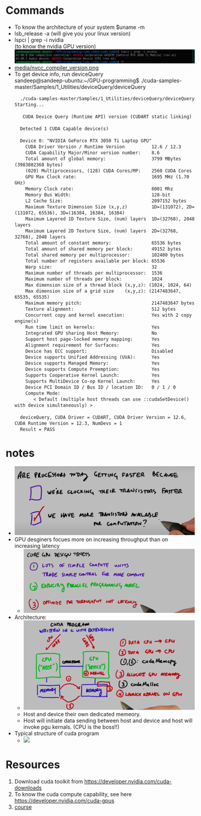 # Commands

- To know the architecture of your system
  $uname -m 
- lsb_release -a (will give you your linux version)
- lspci | grep -i nvidia <br/> (to know the nvidia GPU version) <br/> ![media/my_nvidia_version.png](media/my_nvidia_version.png) 
- [media/nvcc_compiler_version.png](media/nvcc_compiler_version.png)
- To get device info, run deviceQuery <br/>
  sandeep@sandeep-ubuntu:~/GPU-programming$ ./cuda-samples-master/Samples/1_Utilities/deviceQuery/deviceQuery <br/>
  ```
	./cuda-samples-master/Samples/1_Utilities/deviceQuery/deviceQuery Starting...

	 CUDA Device Query (Runtime API) version (CUDART static linking)

	Detected 1 CUDA Capable device(s)

	Device 0: "NVIDIA GeForce RTX 3050 Ti Laptop GPU"
	  CUDA Driver Version / Runtime Version          12.6 / 12.3
	  CUDA Capability Major/Minor version number:    8.6
	  Total amount of global memory:                 3799 MBytes (3983802368 bytes)
	  (020) Multiprocessors, (128) CUDA Cores/MP:    2560 CUDA Cores
	  GPU Max Clock rate:                            1695 MHz (1.70 GHz)
	  Memory Clock rate:                             6001 Mhz
	  Memory Bus Width:                              128-bit
	  L2 Cache Size:                                 2097152 bytes
	  Maximum Texture Dimension Size (x,y,z)         1D=(131072), 2D=(131072, 65536), 3D=(16384, 16384, 16384)
	  Maximum Layered 1D Texture Size, (num) layers  1D=(32768), 2048 layers
	  Maximum Layered 2D Texture Size, (num) layers  2D=(32768, 32768), 2048 layers
	  Total amount of constant memory:               65536 bytes
	  Total amount of shared memory per block:       49152 bytes
	  Total shared memory per multiprocessor:        102400 bytes
	  Total number of registers available per block: 65536
	  Warp size:                                     32
	  Maximum number of threads per multiprocessor:  1536
	  Maximum number of threads per block:           1024
	  Max dimension size of a thread block (x,y,z): (1024, 1024, 64)
	  Max dimension size of a grid size    (x,y,z): (2147483647, 65535, 65535)
	  Maximum memory pitch:                          2147483647 bytes
	  Texture alignment:                             512 bytes
	  Concurrent copy and kernel execution:          Yes with 2 copy engine(s)
	  Run time limit on kernels:                     Yes
	  Integrated GPU sharing Host Memory:            No
	  Support host page-locked memory mapping:       Yes
	  Alignment requirement for Surfaces:            Yes
	  Device has ECC support:                        Disabled
	  Device supports Unified Addressing (UVA):      Yes
	  Device supports Managed Memory:                Yes
	  Device supports Compute Preemption:            Yes
	  Supports Cooperative Kernel Launch:            Yes
	  Supports MultiDevice Co-op Kernel Launch:      Yes
	  Device PCI Domain ID / Bus ID / location ID:   0 / 1 / 0
	  Compute Mode:
	     < Default (multiple host threads can use ::cudaSetDevice() with device simultaneously) >

	deviceQuery, CUDA Driver = CUDART, CUDA Driver Version = 12.6, CUDA Runtime Version = 12.3, NumDevs = 1
	Result = PASS

  ```


# notes
- ![](media/image.png)
- GPU desginers focues more on increasing throughput than on increasing latency	
  - ![](media/gpuDesignersChoice.png)
- Architecture:
  - ![](media/Architecture.png)
  - Host and device their own dedicated memeory.
  - Host will initiate data sending between host and device and host will invoke pgu kernals. (CPU is the boss!!)
- Typical structure of cuda program
  - ![](typicalProgramStructure.png)



# Resources
1) Download cuda toolkit from https://developer.nvidia.com/cuda-downloads
2) To know the cuda compute capability, see here https://developer.nvidia.com/cuda-gpus
3) [course](https://www.youtube.com/playlist?list=PLAwxTw4SYaPnFKojVQrmyOGFCqHTxfdv2)
